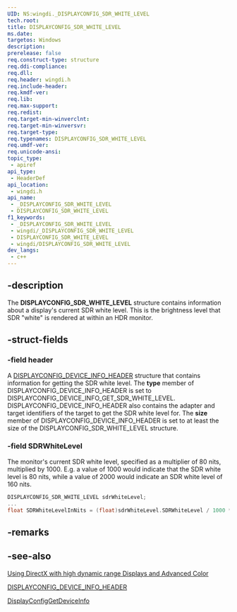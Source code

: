 ```yaml
---
UID: NS:wingdi._DISPLAYCONFIG_SDR_WHITE_LEVEL
tech.root: 
title: DISPLAYCONFIG_SDR_WHITE_LEVEL
ms.date: 
targetos: Windows
description: 
prerelease: false
req.construct-type: structure
req.ddi-compliance: 
req.dll: 
req.header: wingdi.h
req.include-header: 
req.kmdf-ver: 
req.lib: 
req.max-support: 
req.redist: 
req.target-min-winverclnt: 
req.target-min-winversvr: 
req.target-type: 
req.typenames: DISPLAYCONFIG_SDR_WHITE_LEVEL
req.umdf-ver: 
req.unicode-ansi: 
topic_type:
 - apiref
api_type:
 - HeaderDef
api_location:
 - wingdi.h
api_name:
 - _DISPLAYCONFIG_SDR_WHITE_LEVEL
 - DISPLAYCONFIG_SDR_WHITE_LEVEL
f1_keywords:
 - _DISPLAYCONFIG_SDR_WHITE_LEVEL
 - wingdi/_DISPLAYCONFIG_SDR_WHITE_LEVEL
 - DISPLAYCONFIG_SDR_WHITE_LEVEL
 - wingdi/DISPLAYCONFIG_SDR_WHITE_LEVEL
dev_langs:
 - c++
---
```


## -description

The __DISPLAYCONFIG_SDR_WHITE_LEVEL__ structure contains information about a display's current SDR white level. This is the brightness level that SDR "white" is rendered at within an HDR monitor.

## -struct-fields

### -field header

A <a href="/windows/desktop/api/wingdi/ns-wingdi-displayconfig_device_info_header">DISPLAYCONFIG_DEVICE_INFO_HEADER</a> structure that contains information for getting the SDR white level. The <b>type</b> member of DISPLAYCONFIG_DEVICE_INFO_HEADER is set to DISPLAYCONFIG_DEVICE_INFO_GET_SDR_WHITE_LEVEL. DISPLAYCONFIG_DEVICE_INFO_HEADER also contains the adapter and target identifiers of the target to get the SDR white level for. The <b>size</b> member of DISPLAYCONFIG_DEVICE_INFO_HEADER is set to at least the size of the DISPLAYCONFIG_SDR_WHITE_LEVEL structure.

### -field SDRWhiteLevel

The monitor's current SDR white level, specified as a multiplier of 80 nits, multiplied by 1000. E.g. a value of 1000 would indicate that the SDR white level is 80 nits, while a value of 2000 would indicate an SDR white level of 160 nits.

```cpp
DISPLAYCONFIG_SDR_WHITE_LEVEL sdrWhiteLevel;
...
float SDRWhiteLevelInNits = (float)sdrWhiteLevel.SDRWhiteLevel / 1000 * 80;
```

## -remarks

## -see-also

[Using DirectX with high dynamic range Displays and Advanced Color
](/windows/win32/direct3darticles/high-dynamic-range)

[DISPLAYCONFIG_DEVICE_INFO_HEADER](ns-wingdi-displayconfig_device_info_header.md)

[DisplayConfigGetDeviceInfo](../winuser/nf-winuser-displayconfiggetdeviceinfo.md)
